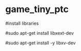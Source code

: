 # game_tiny_ptc

#install libraries

 #sudo apt-get install libxext-dev

 #sudo apt-get install -y  libxv-dev
